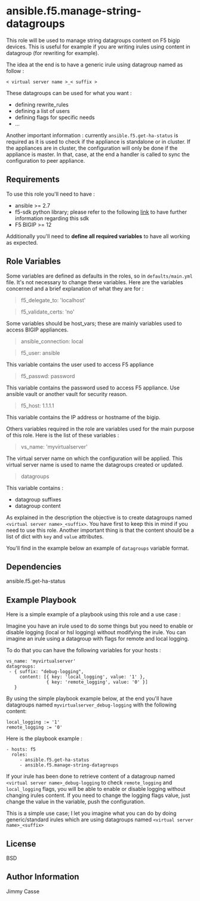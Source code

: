 ansible.f5.manage-string-datagroups
=========

This role will be used to manage string datagroups content on F5 bigip devices.
This is useful for example if you are writing irules using content in datagroup (for rewriting for example).

The idea at the end is to have a generic irule using datagroup named as follow : 

    < virtual server name >_< suffix >

These datagroups can be used for what you want : 
- defining rewrite_rules
- defining a list of users
- defining flags for specific needs
- ...

Another important information : currently `ansible.f5.get-ha-status` is required as it is used to check if the appliance is standalone or in cluster. 
If the appliances are in cluster, the configuration will only be done if the appliance is master. 
In that, case, at the end a handler is called to sync the configuration to peer appliance.

Requirements
------------

To use this role you'll need to have :

- ansible >= 2.7
- f5-sdk python library; please refer to the following [link](https://f5-sdk.readthedocs.io/en/latest/) to have further information regarding this sdk
- F5 BIGIP >= 12

Additionally you'll need to **define all required variables** to have all working as expected.

Role Variables
--------------

Some variables are defined as defaults in the roles, so in `defaults/main.yml` file.
It's not necessary to change these variables.
Here are the variables concerned and a brief explanation of what they are for : 

> f5_delegate_to: 'localhost'

> f5_validate_certs: 'no'

Some variables should be host_vars; these are mainly variables used to access BIGIP appliances.

> ansible_connection: local

> f5_user: ansible

This variable contains the user used to access F5 appliance

> f5_passwd: password

This variable contains the password used to access F5 appliance.
Use ansible vault or another vault for security reason.

> f5_host: 1.1.1.1

This variable contains the IP address or hostname of the bigip.

Others variables required in the role are variables used for the main purpose of this role.
Here is the list of these variables : 

> vs_name: 'myvirtualserver'

The virtual server name on which the configuration will be applied.
This virtual server name is used to name the datagroups created or updated.

> datagroups

This variable contains : 
- datagroup suffixes
- datagroup content

As explained in the description the objective is to create datagroups named `<virtual server name>_<suffix>`.
You have first to keep this in mind if you need to use this role.
Another important thing is that the content should be a list of dict with `key` and `value` attributes.

You'll find in the example below an example of `datagroups` variable format.


Dependencies
------------
ansible.f5.get-ha-status

Example Playbook
----------------

Here is a simple example of a playbook using this role and a use case : 

Imagine you have an irule used to do some things but you need to enable or disable logging (local or hsl logging) without modifying the irule.
You can imagine an irule using a datagroup with flags for remote and local logging. 

To do that you can have the following variables for your hosts : 

    vs_name: 'myvirtualserver'
    datagroups:
     - { suffix: "debug-logging", 
         content: [{ key: 'local_logging', value: '1' }, 
                   { key: 'remote_logging', value: '0' }] 
       }
By using the simple playbook example below, at the end you'll have datagroups named `myvirtualserver_debug-logging` with the following content:

    local_logging := '1'
    remote_logging := '0'

Here is the playbook example : 

    - hosts: f5
      roles:
         - ansible.f5.get-ha-status 
         - ansible.f5.manage-string-datagroups

If your irule has been done to retrieve content of a datagroup named `<virtual server name>_debug-logging` to check `remote_logging` and `local_logging` flags, you will be able to enable or disable logging without changing irules content. If you need to change the logging flags value, just change the value in the variable, push the configuration.

This is a simple use case; I let you imagine what you can do by doing generic/standard irules which are using datagroups named `<virtual server name>_<suffix>`


License
-------

BSD

Author Information
------------------

Jimmy Casse
